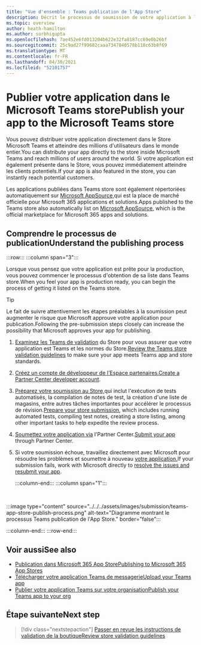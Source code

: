 ```yaml
---
title: "Vue d'ensemble : Teams publication de l'App Store"
description: Décrit le processus de soumission de votre application à l'Partner Center et de sa publication dans Microsoft Teams store (et AppSource).
ms.topic: overview
author: heath-hamilton
ms.author: surbhigupta
ms.openlocfilehash: 7ae452e6fd013204b622e32fa8187cc69e0b26bf
ms.sourcegitcommit: 25c9ad27f99682caaa7347840578b118c63b8f69
ms.translationtype: MT
ms.contentlocale: fr-FR
ms.lasthandoff: 04/30/2021
ms.locfileid: "52101757"
---
```

# <a name="publish-your-app-to-the-microsoft-teams-store"></a><span data-ttu-id="6cfb9-103">Publier votre application dans le Microsoft Teams store</span><span class="sxs-lookup"><span data-stu-id="6cfb9-103">Publish your app to the Microsoft Teams store</span></span>

<span data-ttu-id="6cfb9-104">Vous pouvez distribuer votre application directement dans le Store Microsoft Teams et atteindre des millions d'utilisateurs dans le monde entier.</span><span class="sxs-lookup"><span data-stu-id="6cfb9-104">You can distribute your app directly to the store inside Microsoft Teams and reach millions of users around the world.</span></span> <span data-ttu-id="6cfb9-105">Si votre application est également présente dans le Store, vous pouvez immédiatement atteindre les clients potentiels.</span><span class="sxs-lookup"><span data-stu-id="6cfb9-105">If your app is also featured in the store, you can instantly reach potential customers.</span></span>

<span data-ttu-id="6cfb9-106">Les applications publiées dans Teams store sont également répertoriées automatiquement sur [Microsoft AppSource,](https://appsource.microsoft.com)qui est la place de marché officielle pour Microsoft 365 applications et solutions.</span><span class="sxs-lookup"><span data-stu-id="6cfb9-106">Apps published to the Teams store also automatically list on [Microsoft AppSource](https://appsource.microsoft.com), which is the official marketplace for Microsoft 365 apps and solutions.</span></span>

## <a name="understand-the-publishing-process"></a><span data-ttu-id="6cfb9-107">Comprendre le processus de publication</span><span class="sxs-lookup"><span data-stu-id="6cfb9-107">Understand the publishing process</span></span>

:::row:::
   :::column span="3":::

<span data-ttu-id="6cfb9-108">Lorsque vous pensez que votre application est prête pour la production, vous pouvez commencer le processus d'obtention de sa liste dans Teams store.</span><span class="sxs-lookup"><span data-stu-id="6cfb9-108">When you feel your app is production ready, you can begin the process of getting it listed on the Teams store.</span></span>

> [!TIP]
> <span data-ttu-id="6cfb9-109">Le fait de suivre attentivement les étapes préalables à la soumission peut augmenter le risque que Microsoft approuve votre application pour publication.</span><span class="sxs-lookup"><span data-stu-id="6cfb9-109">Following the pre-submission steps closely can increase the possibility that Microsoft approves your app for publishing.</span></span>

1. <span data-ttu-id="6cfb9-110">[Examinez les Teams de validation](~/concepts/deploy-and-publish/appsource/prepare/teams-store-validation-guidelines.md) du Store pour vous assurer que votre application est Teams et les normes du Store.</span><span class="sxs-lookup"><span data-stu-id="6cfb9-110">[Review the Teams store validation guidelines](~/concepts/deploy-and-publish/appsource/prepare/teams-store-validation-guidelines.md) to make sure your app meets Teams app and store standards.</span></span>
1. <span data-ttu-id="6cfb9-111">[Créez un compte de développeur de l'Espace partenaires.](~/concepts/deploy-and-publish/appsource/prepare/create-partner-center-dev-account.md)</span><span class="sxs-lookup"><span data-stu-id="6cfb9-111">[Create a Partner Center developer account](~/concepts/deploy-and-publish/appsource/prepare/create-partner-center-dev-account.md).</span></span>
1. <span data-ttu-id="6cfb9-112">[Préparez votre soumission au Store,](~/concepts/deploy-and-publish/appsource/prepare/submission-checklist.md)qui inclut l'exécution de tests automatisés, la compilation de notes de test, la création d'une liste de magasins, entre autres tâches importantes pour accélérer le processus de révision.</span><span class="sxs-lookup"><span data-stu-id="6cfb9-112">[Prepare your store submission](~/concepts/deploy-and-publish/appsource/prepare/submission-checklist.md), which includes running automated tests, compiling test notes, creating a store listing, among other important tasks to help expedite the review process.</span></span>
1. <span data-ttu-id="6cfb9-113">[Soumettez votre application via](https://docs.microsoft.com/office/dev/store/add-in-submission-guide) l'Partner Center.</span><span class="sxs-lookup"><span data-stu-id="6cfb9-113">[Submit your app](https://docs.microsoft.com/office/dev/store/add-in-submission-guide) through Partner Center.</span></span>
1. <span data-ttu-id="6cfb9-114">Si votre soumission échoue, travaillez directement avec Microsoft pour résoudre les problèmes et soumettre à nouveau [votre application.](~/concepts/deploy-and-publish/appsource/resolve-submission-issues.md)</span><span class="sxs-lookup"><span data-stu-id="6cfb9-114">If your submission fails, work with Microsoft directly to [resolve the issues and resubmit your app](~/concepts/deploy-and-publish/appsource/resolve-submission-issues.md).</span></span>

   :::column-end:::
   :::column span="1":::

<br>

:::image type="content" source="../../../assets/images/submission/teams-app-store-publish-process.png" alt-text="Diagramme montrant le processus Teams publication de l'App Store." border="false":::

   :::column-end:::
:::row-end:::

## <a name="see-also"></a><span data-ttu-id="6cfb9-116">Voir aussi</span><span class="sxs-lookup"><span data-stu-id="6cfb9-116">See also</span></span>

* [<span data-ttu-id="6cfb9-117">Publication dans Microsoft 365 App Store</span><span class="sxs-lookup"><span data-stu-id="6cfb9-117">Publishing to Microsoft 365 App Stores</span></span>](https://docs.microsoft.com/office/dev/store/)
* [<span data-ttu-id="6cfb9-118">Télécharger votre application Teams de messagerie</span><span class="sxs-lookup"><span data-stu-id="6cfb9-118">Upload your Teams app</span></span>](~/concepts/deploy-and-publish/apps-upload.md)
* [<span data-ttu-id="6cfb9-119">Publier votre application Teams sur votre organisation</span><span class="sxs-lookup"><span data-stu-id="6cfb9-119">Publish your Teams app to your org</span></span>](/MicrosoftTeams/tenant-apps-catalog-teams?toc=/microsoftteams/platform/toc.json&bc=/MicrosoftTeams/breadcrumb/toc.json)

## <a name="next-step"></a><span data-ttu-id="6cfb9-120">Étape suivante</span><span class="sxs-lookup"><span data-stu-id="6cfb9-120">Next step</span></span>

> [!div class="nextstepaction"]
> [<span data-ttu-id="6cfb9-121">Passer en revue les instructions de validation de la boutique</span><span class="sxs-lookup"><span data-stu-id="6cfb9-121">Review store validation guidelines</span></span>](~/concepts/deploy-and-publish/appsource/prepare/teams-store-validation-guidelines.md)
